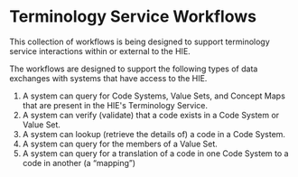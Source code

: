 # Terminology Service Workflows

This collection of workflows is being designed to support terminology service interactions within or external to the HIE.

The workflows are designed to support the following types of data exchanges with systems that have access to the HIE.

1. A system can query for Code Systems, Value Sets, and Concept Maps that are present in the HIE's Terminology Service.
2. A system can verify \(validate\) that a code exists in a Code System or Value Set.
3. A system can lookup \(retrieve the details of\) a code in a Code System.
4. A system can query for the members of a Value Set.
5. A system can query for a translation of a code in one Code System to a code in another \(a “mapping”\) 

